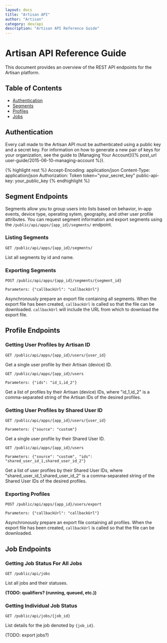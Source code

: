 ```yaml
---
layout: docs
title: "Artisan API"
author: "Artisan"
category: dev/api
description: "Artisan API Reference Guide"
---
```


# Artisan API Reference Guide

This document provides an overview of the REST API endpoints for the Artisan platform.

## Table of Contents

<ul>
  <li><a href="#authentication">Authentication</a></li>	
  <li><a href="#segments">Segments</a></li>
  <li><a href="#profiles">Profiles</a></li>
  <li><a href="#jobs">Jobs</a></li>
</ul>

<div id="authentication"></div>

## Authentication

Every call made to the Artisan API must be authenticated using a public key and a secret key. For information on how to generate a new pair of keys for your organization, see the guide to [Managing Your Account]({% post_url user-guide/2015-06-10-managing-account %}).

{% highlight rest %}
Accept-Encoding: application/json
Content-Type: application/json
Authorization: Token token="your_secret_key"
public-api-key: your_public_key
{% endhighlight %}

<div id="Segments"></div>

## Segment Endpoints

Segments allow you to group users into lists based on behavior, in-app events, device type, operating sytem, geography, and other user profile attributes. You can request segment information and export segments using the `/public/api/apps/{app_id}/segments/` endpoint.

### Listing Segments

`GET /public/api/apps/{app_id}/segments/`

List all segments by id and name.

### Exporting Segments

`POST /public/api/apps/{app_id}/segments/{segment_id}`

`Parameters: {"callbackUrl": "callbackUrl"}`

Asynchronously prepare an export file containing all segments. When the export file has been created, `callbackUrl` is called so that the file can be downloaded. `callbackUrl` will include the URL from which to download the export file.

<div id="profiles"></div>

## Profile Endpoints

### Getting User Profiles by Artisan ID

`GET /public/api/apps/{app_id}/users/{user_id}`

Get a single user profile by their Artisan (device) ID.

`GET /public/api/apps/{app_id}/users`

`Parameters: {"ids": "id_1,id_2"}`

Get a list of profiles by their Artisan (device) IDs, where "id_1,id_2" is a comma-separated string of the Artisan IDs of the desired profiles.

### Getting User Profiles by Shared User ID

`GET /public/api/apps/{app_id}/users/{user_id}`

`Parameters: {"source": "custom"}`

Get a single user profile by their Shared User ID.

`GET /public/api/apps/{app_id}/users`

`Parameters: {"source": "custom", "ids": "shared_user_id_1,shared_user_id_2"}`

Get a list of user profiles by their Shared User IDs, where "shared_user_id_1,shared_user_id_2" is a comma-separated string of the Shared User IDs of the desired profiles.

### Exporting Profiles

`POST /public/api/apps/{app_id}/users/export`

`Parameters: {"callbackUrl": "callbackUrl"}`

Asynchronously prepare an export file containing all profiles. When the export file has been created, `callbackUrl` is called so that the file can be downloaded.

<div id="jobs"></div>

## Job Endpoints

### Getting Job Status For All Jobs

`GET /public/api/jobs`

List all jobs and their statuses.

**(TODO: qualifiers? (running, queued, etc.))**

### Getting Individual Job Status

`GET /public/api/jobs/{job_id}`

List details for the job denoted by `{job_id}`.

(TODO: export jobs?)


